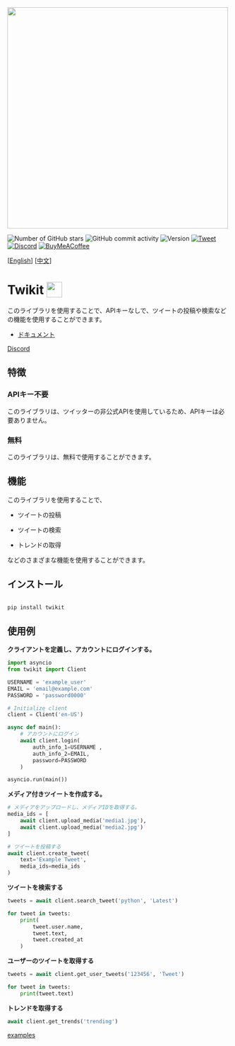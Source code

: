 <img src="https://i.imgur.com/iJe6rsZ.png"  width="500">



![Number of GitHub stars](https://img.shields.io/github/stars/d60/twikit)
![GitHub commit activity](https://img.shields.io/github/commit-activity/m/d60/twikit)
![Version](https://img.shields.io/pypi/v/twikit?label=PyPI)
[![Tweet](https://img.shields.io/twitter/url/http/shields.io.svg?style=social)](https://twitter.com/intent/tweet?text=Create%20your%20own%20Twitter%20bot%20for%20free%20with%20%22Twikit%22!%20%23python%20%23twitter%20%23twikit%20%23programming%20%23github%20%23bot&url=https%3A%2F%2Fgithub.com%2Fd60%2Ftwikit)
[![Discord](https://img.shields.io/badge/Discord-%235865F2.svg?style=for-the-badge&logo=discord&logoColor=white)](https://discord.gg/nCrByrr8cX)
[![BuyMeACoffee](https://img.shields.io/badge/-buy_me_a%C2%A0coffee-gray?logo=buy-me-a-coffee)](https://www.buymeacoffee.com/d60py)

[[English](https://github.com/d60/twikit/blob/main/README.md)]
[[中文](https://github.com/d60/twikit/blob/main/README-zh.md)]

# Twikit <img height="35"  src="https://i.imgur.com/9HSdIl4.png"  valign="bottom">

このライブラリを使用することで、APIキーなしで、ツイートの投稿や検索などの機能を使用することができます。

- [ドキュメント](https://twikit.readthedocs.io/en/latest/twikit.html)

[Discord](https://discord.gg/nCrByrr8cX)



## 特徴

### APIキー不要

このライブラリは、ツイッターの非公式APIを使用しているため、APIキーは必要ありません。

### 無料

このライブラリは、無料で使用することができます。


## 機能

このライブラリを使用することで、

-  ツイートの投稿

-  ツイートの検索

-  トレンドの取得

などのさまざまな機能を使用することができます。



## インストール

```bash

pip install twikit

```


## 使用例

**クライアントを定義し、アカウントにログインする。**

```python
import asyncio
from twikit import Client

USERNAME = 'example_user'
EMAIL = 'email@example.com'
PASSWORD = 'password0000'

# Initialize client
client = Client('en-US')

async def main():
    # アカウントにログイン
    await client.login(
        auth_info_1=USERNAME ,
        auth_info_2=EMAIL,
        password=PASSWORD
    )

asyncio.run(main())
```

**メディア付きツイートを作成する。**

```python
# メディアをアップロードし、メディアIDを取得する。
media_ids = [
    await client.upload_media('media1.jpg'),
    await client.upload_media('media2.jpg')
]

# ツイートを投稿する
await client.create_tweet(
    text='Example Tweet',
    media_ids=media_ids
)

```

**ツイートを検索する**
```python
tweets = await client.search_tweet('python', 'Latest')

for tweet in tweets:
    print(
        tweet.user.name,
        tweet.text,
        tweet.created_at
    )
```

**ユーザーのツイートを取得する**
```python
tweets = await client.get_user_tweets('123456', 'Tweet')

for tweet in tweets:
    print(tweet.text)
```

**トレンドを取得する**
```python
await client.get_trends('trending')
```

[examples](https://github.com/d60/twikit/tree/main/examples)<br>
